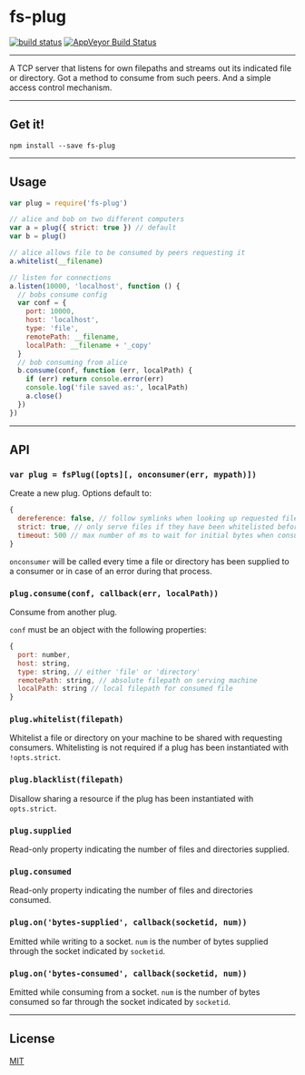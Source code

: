 # fs-plug

[![build status](http://img.shields.io/travis/chiefbiiko/fs-plug.svg?style=flat)](http://travis-ci.org/chiefbiiko/fs-plug) [![AppVeyor Build Status](https://ci.appveyor.com/api/projects/status/github/chiefbiiko/fs-plug?branch=master&svg=true)](https://ci.appveyor.com/project/chiefbiiko/fs-plug)

***

A TCP server that listens for own filepaths and streams out its indicated file or directory. Got a method to consume from such peers. And a simple access control mechanism.

***

## Get it!

```
npm install --save fs-plug
```

***

## Usage

``` js
var plug = require('fs-plug')

// alice and bob on two different computers
var a = plug({ strict: true }) // default
var b = plug()

// alice allows file to be consumed by peers requesting it
a.whitelist(__filename)

// listen for connections
a.listen(10000, 'localhost', function () {
  // bobs consume config
  var conf = {
    port: 10000,
    host: 'localhost',
    type: 'file',
    remotePath: __filename,
    localPath: __filename + '_copy'
  }
  // bob consuming from alice
  b.consume(conf, function (err, localPath) {
    if (err) return console.error(err)
    console.log('file saved as:', localPath)
    a.close()
  })
})
```

***

## API

### `var plug = fsPlug([opts][, onconsumer(err, mypath)])`

Create a new plug. Options default to:

``` js
{
  dereference: false, // follow symlinks when looking up requested files?
  strict: true, // only serve files if they have been whitelisted before?
  timeout: 500 // max number of ms to wait for initial bytes when consuming
}
```

`onconsumer` will be called every time a file or directory has been supplied to a consumer or in case of an error during that process.

### `plug.consume(conf, callback(err, localPath))`

Consume from another plug.

`conf` must be an object with the following properties:

``` js
{
  port: number,
  host: string,
  type: string, // either 'file' or 'directory'
  remotePath: string, // absolute filepath on serving machine
  localPath: string // local filepath for consumed file
}
```

### `plug.whitelist(filepath)`

Whitelist a file or directory on your machine to be shared with requesting consumers. Whitelisting is not required if a plug has been instantiated with `!opts.strict`.

### `plug.blacklist(filepath)`

Disallow sharing a resource if the plug has been instantiated with `opts.strict`.

### `plug.supplied`

Read-only property indicating the number of files and directories supplied.

### `plug.consumed`

Read-only property indicating the number of files and directories consumed.

### `plug.on('bytes-supplied', callback(socketid, num))`

Emitted while writing to a socket. `num` is the number of bytes supplied through the socket indicated by `socketid`.

### `plug.on('bytes-consumed', callback(socketid, num))`

Emitted while consuming from a socket. `num` is the number of bytes consumed so far through the socket indicated by `socketid`.

***

## License

[MIT](./license.md)
